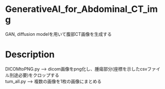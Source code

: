 # GenerativeAI_for_Abdominal_CT_img
GAN, diffusion modelを用いて腹部CT画像を生成する
# Description
DICOMtoPNG.py --> dicom画像をpng化し、腫瘍部分(座標を示したcsvファイル別途必要)をクロップする  
tum_all.py --> 複数の画像を1枚の画像にまとめる
